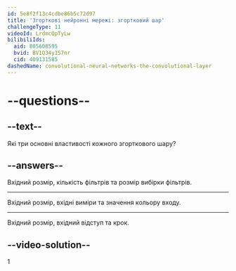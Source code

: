 ```yaml
---
id: 5e8f2f13c4cdbe86b5c72d97
title: 'Згорткові нейронні мережі: згортковий шар'
challengeType: 11
videoId: LrdmcQpTyLw
bilibiliIds:
  aid: 805608595
  bvid: BV1Q34y1S7nr
  cid: 409131585
dashedName: convolutional-neural-networks-the-convolutional-layer
---
```


# --questions--

## --text--

Які три основні властивості кожного згорткового шару?

## --answers--

Вхідний розмір, кількість фільтрів та розмір вибірки фільтрів.

---

Вхідний розмір, вхідні виміри та значення кольору входу.

---

Вхідний розмір, вхідний відступ та крок.

## --video-solution--

1

